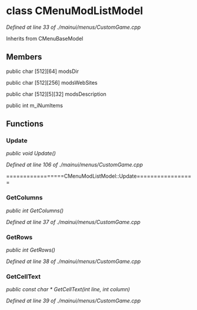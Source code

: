 # class CMenuModListModel

*Defined at line 33 of ./mainui/menus/CustomGame.cpp*

Inherits from CMenuBaseModel



## Members

public char [512][64] modsDir

public char [512][256] modsWebSites

public char [512][5][32] modsDescription

public int m_iNumItems



## Functions

### Update

*public void Update()*

*Defined at line 106 of ./mainui/menus/CustomGame.cpp*

=================CMenuModListModel::Update=================

### GetColumns

*public int GetColumns()*

*Defined at line 37 of ./mainui/menus/CustomGame.cpp*

### GetRows

*public int GetRows()*

*Defined at line 38 of ./mainui/menus/CustomGame.cpp*

### GetCellText

*public const char * GetCellText(int line, int column)*

*Defined at line 39 of ./mainui/menus/CustomGame.cpp*



